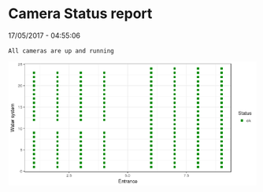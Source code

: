 Camera Status report
================
17/05/2017 - 04:55:06

    All cameras are up and running

![](camreport_files/figure-markdown_github/unnamed-chunk-2-1.png)
